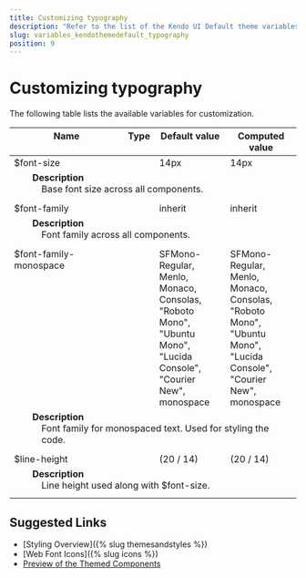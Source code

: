```yaml
---
title: Customizing typography
description: "Refer to the list of the Kendo UI Default theme variables available for customization."
slug: variables_kendothemedefault_typography
position: 9
---
```


# Customizing typography

The following table lists the available variables for customization.


<style>
.theme-variables th,
.theme-variables td {
  vertical-align: top;
}

.color-preview {
  margin-right: .5em;
  border-radius: 50%;
  width: 1em;
  height: 1em;
  vertical-align: top;
  display: inline-block;
  border: 1px solid rgba(0,0,0,.08);
}

.theme-variables-description-container > div {
  margin: 0 0 .5em 2em;
}

.theme-variables-description {
  display: block;
  margin-left: 1em;
}
</style>


<table class="theme-variables">
  <colgroup>
    <col style="width: 200px; white-space:nowrap;" />
    <col />
    <col />
    <col />
  </colgroup>
  <thead>
    <tr>
      <th>Name</th>
      <th>Type</th>
      <th>Default value</th>
      <th>Computed value</th>
    </tr>
  </thead>
  <tbody>
    <tr>
      <td>$font-size</td>
      <td></td>
      <td> 14px</td>
      <td> 14px</td>
    </tr>
    <tr>
      <td colspan="4" class="theme-variables-description-container"><div><b>Description</b><div class="theme-variables-description">Base font size across all components.</div></div>
      </td>
    </tr>
    <tr>
      <td>$font-family</td>
      <td></td>
      <td> inherit</td>
      <td> inherit</td>
    </tr>
    <tr>
      <td colspan="4" class="theme-variables-description-container"><div><b>Description</b><div class="theme-variables-description">Font family across all components.</div></div>
      </td>
    </tr>
    <tr>
      <td>$font-family-monospace</td>
      <td></td>
      <td> SFMono-Regular, Menlo, Monaco, Consolas, "Roboto Mono", "Ubuntu Mono", "Lucida Console", "Courier New", monospace</td>
      <td> SFMono-Regular, Menlo, Monaco, Consolas, "Roboto Mono", "Ubuntu Mono", "Lucida Console", "Courier New", monospace</td>
    </tr>
    <tr>
      <td colspan="4" class="theme-variables-description-container"><div><b>Description</b><div class="theme-variables-description">Font family for monospaced text. Used for styling the code.</div></div>
      </td>
    </tr>
    <tr>
      <td>$line-height</td>
      <td></td>
      <td> (20 / 14)</td>
      <td> (20 / 14)</td>
    </tr>
    <tr>
      <td colspan="4" class="theme-variables-description-container"><div><b>Description</b><div class="theme-variables-description">Line height used along with $font-size.</div></div>
      </td>
    </tr>
    </tbody>
</table>


## Suggested Links

* [Styling Overview]({% slug themesandstyles %})
* [Web Font Icons]({% slug icons %})
* [Preview of the Themed Components](../)
